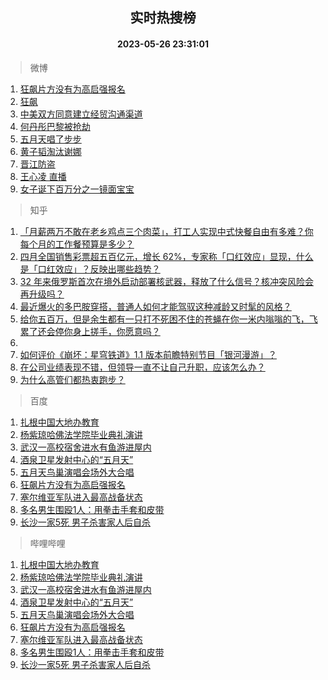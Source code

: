 <div align="center"><h2>实时热搜榜</h2><h4>2023-05-26 23:31:01</h4></div>

> 微博  

1. [狂飙片方没有为高启强报名](https://s.weibo.com/weibo?q=%23%E7%8B%82%E9%A3%99%E7%89%87%E6%96%B9%E6%B2%A1%E6%9C%89%E4%B8%BA%E9%AB%98%E5%90%AF%E5%BC%BA%E6%8A%A5%E5%90%8D%23&t=31&band_rank=1&Refer=top)<br />
2. [狂飙](https://s.weibo.com/weibo?q=%E7%8B%82%E9%A3%99&t=31&band_rank=2&Refer=top)<br />
3. [中美双方同意建立经贸沟通渠道](https://s.weibo.com/weibo?q=%23%E4%B8%AD%E7%BE%8E%E5%8F%8C%E6%96%B9%E5%90%8C%E6%84%8F%E5%BB%BA%E7%AB%8B%E7%BB%8F%E8%B4%B8%E6%B2%9F%E9%80%9A%E6%B8%A0%E9%81%93%23&t=31&band_rank=3&Refer=top)<br />
4. [何丹彤巴黎被抢劫](https://s.weibo.com/weibo?q=%E4%BD%95%E4%B8%B9%E5%BD%A4%E5%B7%B4%E9%BB%8E%E8%A2%AB%E6%8A%A2%E5%8A%AB&t=31&band_rank=4&Refer=top)<br />
5. [五月天唱了步步](https://s.weibo.com/weibo?q=%E4%BA%94%E6%9C%88%E5%A4%A9%E5%94%B1%E4%BA%86%E6%AD%A5%E6%AD%A5&t=31&band_rank=5&Refer=top)<br />
6. [黄子韬淘汰谢娜](https://s.weibo.com/weibo?q=%23%E9%BB%84%E5%AD%90%E9%9F%AC%E6%B7%98%E6%B1%B0%E8%B0%A2%E5%A8%9C%23&t=31&band_rank=6&Refer=top)<br />
7. [晋江防盗](https://s.weibo.com/weibo?q=%E6%99%8B%E6%B1%9F%E9%98%B2%E7%9B%97&t=31&band_rank=7&Refer=top)<br />
8. [王心凌 直播](https://s.weibo.com/weibo?q=%E7%8E%8B%E5%BF%83%E5%87%8C%20%E7%9B%B4%E6%92%AD&t=31&band_rank=8&Refer=top)<br />
9. [女子诞下百万分之一镜面宝宝](https://s.weibo.com/weibo?q=%23%E5%A5%B3%E5%AD%90%E8%AF%9E%E4%B8%8B%E7%99%BE%E4%B8%87%E5%88%86%E4%B9%8B%E4%B8%80%E9%95%9C%E9%9D%A2%E5%AE%9D%E5%AE%9D%23&t=31&band_rank=9&Refer=top)<br />

> 知乎  

1. [「月薪两万不敢在老乡鸡点三个肉菜」，打工人实现中式快餐自由有多难？你每个月的工作餐预算是多少？](https://www.zhihu.com/question/602730177)<br />
2. [四月全国销售彩票超五百亿元，增长 62%，专家称「口红效应」显现，什么是「口红效应」？反映出哪些趋势？](https://www.zhihu.com/question/603121965)<br />
3. [32 年来俄罗斯首次在境外启动部署核武器，释放了什么信号？核冲突风险会再升级吗？](https://www.zhihu.com/question/603140946)<br />
4. [最近爆火的多巴胺穿搭，普通人如何才能驾驭这种减龄又时髦的风格？](https://www.zhihu.com/question/603005608)<br />
5. [给你五百万，但是余生都有一只打不死困不住的苍蝇在你一米内嗡嗡的飞，飞累了还会停你身上搓手，你愿意吗？](https://www.zhihu.com/question/602515277)<br />
6. []()<br />
7. [如何评价《崩坏：星穹铁道》1.1 版本前瞻特别节目「银河漫游」？](https://www.zhihu.com/question/603185683)<br />
8. [在公司业绩表现不错，但领导一直不让自己升职，应该怎么办？](https://www.zhihu.com/question/324517685)<br />
9. [为什么高管们都热衷跑步？](https://www.zhihu.com/question/285301487)<br />

> 百度  

1. [扎根中国大地办教育](https://www.baidu.com/s?wd=%E6%89%8E%E6%A0%B9%E4%B8%AD%E5%9B%BD%E5%A4%A7%E5%9C%B0%E5%8A%9E%E6%95%99%E8%82%B2&sa=fyb_news&rsv_dl=fyb_news)<br />
2. [杨紫琼哈佛法学院毕业典礼演讲](https://www.baidu.com/s?wd=%E6%9D%A8%E7%B4%AB%E7%90%BC%E5%93%88%E4%BD%9B%E6%B3%95%E5%AD%A6%E9%99%A2%E6%AF%95%E4%B8%9A%E5%85%B8%E7%A4%BC%E6%BC%94%E8%AE%B2&sa=fyb_news&rsv_dl=fyb_news)<br />
3. [武汉一高校宿舍进水有鱼游进屋内](https://www.baidu.com/s?wd=%E6%AD%A6%E6%B1%89%E4%B8%80%E9%AB%98%E6%A0%A1%E5%AE%BF%E8%88%8D%E8%BF%9B%E6%B0%B4%E6%9C%89%E9%B1%BC%E6%B8%B8%E8%BF%9B%E5%B1%8B%E5%86%85&sa=fyb_news&rsv_dl=fyb_news)<br />
4. [酒泉卫星发射中心的“五月天”](https://www.baidu.com/s?wd=%E9%85%92%E6%B3%89%E5%8D%AB%E6%98%9F%E5%8F%91%E5%B0%84%E4%B8%AD%E5%BF%83%E7%9A%84%E2%80%9C%E4%BA%94%E6%9C%88%E5%A4%A9%E2%80%9D&sa=fyb_news&rsv_dl=fyb_news)<br />
5. [五月天鸟巢演唱会场外大合唱](https://www.baidu.com/s?wd=%E4%BA%94%E6%9C%88%E5%A4%A9%E9%B8%9F%E5%B7%A2%E6%BC%94%E5%94%B1%E4%BC%9A%E5%9C%BA%E5%A4%96%E5%A4%A7%E5%90%88%E5%94%B1&sa=fyb_news&rsv_dl=fyb_news)<br />
6. [狂飙片方没有为高启强报名](https://www.baidu.com/s?wd=%E7%8B%82%E9%A3%99%E7%89%87%E6%96%B9%E6%B2%A1%E6%9C%89%E4%B8%BA%E9%AB%98%E5%90%AF%E5%BC%BA%E6%8A%A5%E5%90%8D&sa=fyb_news&rsv_dl=fyb_news)<br />
7. [塞尔维亚军队进入最高战备状态](https://www.baidu.com/s?wd=%E5%A1%9E%E5%B0%94%E7%BB%B4%E4%BA%9A%E5%86%9B%E9%98%9F%E8%BF%9B%E5%85%A5%E6%9C%80%E9%AB%98%E6%88%98%E5%A4%87%E7%8A%B6%E6%80%81&sa=fyb_news&rsv_dl=fyb_news)<br />
8. [多名男生围殴1人：用拳击手套和皮带](https://www.baidu.com/s?wd=%E5%A4%9A%E5%90%8D%E7%94%B7%E7%94%9F%E5%9B%B4%E6%AE%B41%E4%BA%BA%EF%BC%9A%E7%94%A8%E6%8B%B3%E5%87%BB%E6%89%8B%E5%A5%97%E5%92%8C%E7%9A%AE%E5%B8%A6&sa=fyb_news&rsv_dl=fyb_news)<br />
9. [长沙一家5死 男子杀害家人后自杀](https://www.baidu.com/s?wd=%E9%95%BF%E6%B2%99%E4%B8%80%E5%AE%B65%E6%AD%BB+%E7%94%B7%E5%AD%90%E6%9D%80%E5%AE%B3%E5%AE%B6%E4%BA%BA%E5%90%8E%E8%87%AA%E6%9D%80&sa=fyb_news&rsv_dl=fyb_news)<br />

> 哔哩哔哩  

1. [扎根中国大地办教育](https://www.baidu.com/s?wd=%E6%89%8E%E6%A0%B9%E4%B8%AD%E5%9B%BD%E5%A4%A7%E5%9C%B0%E5%8A%9E%E6%95%99%E8%82%B2&sa=fyb_news&rsv_dl=fyb_news)<br />
2. [杨紫琼哈佛法学院毕业典礼演讲](https://www.baidu.com/s?wd=%E6%9D%A8%E7%B4%AB%E7%90%BC%E5%93%88%E4%BD%9B%E6%B3%95%E5%AD%A6%E9%99%A2%E6%AF%95%E4%B8%9A%E5%85%B8%E7%A4%BC%E6%BC%94%E8%AE%B2&sa=fyb_news&rsv_dl=fyb_news)<br />
3. [武汉一高校宿舍进水有鱼游进屋内](https://www.baidu.com/s?wd=%E6%AD%A6%E6%B1%89%E4%B8%80%E9%AB%98%E6%A0%A1%E5%AE%BF%E8%88%8D%E8%BF%9B%E6%B0%B4%E6%9C%89%E9%B1%BC%E6%B8%B8%E8%BF%9B%E5%B1%8B%E5%86%85&sa=fyb_news&rsv_dl=fyb_news)<br />
4. [酒泉卫星发射中心的“五月天”](https://www.baidu.com/s?wd=%E9%85%92%E6%B3%89%E5%8D%AB%E6%98%9F%E5%8F%91%E5%B0%84%E4%B8%AD%E5%BF%83%E7%9A%84%E2%80%9C%E4%BA%94%E6%9C%88%E5%A4%A9%E2%80%9D&sa=fyb_news&rsv_dl=fyb_news)<br />
5. [五月天鸟巢演唱会场外大合唱](https://www.baidu.com/s?wd=%E4%BA%94%E6%9C%88%E5%A4%A9%E9%B8%9F%E5%B7%A2%E6%BC%94%E5%94%B1%E4%BC%9A%E5%9C%BA%E5%A4%96%E5%A4%A7%E5%90%88%E5%94%B1&sa=fyb_news&rsv_dl=fyb_news)<br />
6. [狂飙片方没有为高启强报名](https://www.baidu.com/s?wd=%E7%8B%82%E9%A3%99%E7%89%87%E6%96%B9%E6%B2%A1%E6%9C%89%E4%B8%BA%E9%AB%98%E5%90%AF%E5%BC%BA%E6%8A%A5%E5%90%8D&sa=fyb_news&rsv_dl=fyb_news)<br />
7. [塞尔维亚军队进入最高战备状态](https://www.baidu.com/s?wd=%E5%A1%9E%E5%B0%94%E7%BB%B4%E4%BA%9A%E5%86%9B%E9%98%9F%E8%BF%9B%E5%85%A5%E6%9C%80%E9%AB%98%E6%88%98%E5%A4%87%E7%8A%B6%E6%80%81&sa=fyb_news&rsv_dl=fyb_news)<br />
8. [多名男生围殴1人：用拳击手套和皮带](https://www.baidu.com/s?wd=%E5%A4%9A%E5%90%8D%E7%94%B7%E7%94%9F%E5%9B%B4%E6%AE%B41%E4%BA%BA%EF%BC%9A%E7%94%A8%E6%8B%B3%E5%87%BB%E6%89%8B%E5%A5%97%E5%92%8C%E7%9A%AE%E5%B8%A6&sa=fyb_news&rsv_dl=fyb_news)<br />
9. [长沙一家5死 男子杀害家人后自杀](https://www.baidu.com/s?wd=%E9%95%BF%E6%B2%99%E4%B8%80%E5%AE%B65%E6%AD%BB+%E7%94%B7%E5%AD%90%E6%9D%80%E5%AE%B3%E5%AE%B6%E4%BA%BA%E5%90%8E%E8%87%AA%E6%9D%80&sa=fyb_news&rsv_dl=fyb_news)<br />
